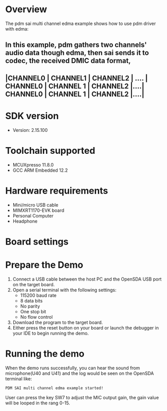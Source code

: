 Overview
========
The pdm sai multi channel edma example shows how to use pdm driver with edma:

In this example, pdm gathers two channels' audio data though edma, then sai sends it to codec, the received DMIC data format,
 ----------------------------------------------------------------------------------------------------------------------
 |CHANNEL0 | CHANNEL1 | CHANNEL2 | .... | CHANNEL0 | CHANNEL 1 | CHANNEL2 |....| CHANNEL0 | CHANNEL 1 | CHANNEL2 |....|
 ----------------------------------------------------------------------------------------------------------------------

SDK version
===========
- Version: 2.15.100

Toolchain supported
===================
- MCUXpresso  11.8.0
- GCC ARM Embedded  12.2

Hardware requirements
=====================
- Mini/micro USB cable
- MIMXRT1170-EVK board
- Personal Computer
- Headphone

Board settings
==============

Prepare the Demo
================
1.  Connect a USB cable between the host PC and the OpenSDA USB port on the target board.
2.  Open a serial terminal with the following settings:
    - 115200 baud rate
    - 8 data bits
    - No parity
    - One stop bit
    - No flow control
3.  Download the program to the target board.
4.  Either press the reset button on your board or launch the debugger in your IDE to begin running the demo.

Running the demo
================
When the demo runs successfully, you can hear the sound from microphone(U40 and U41) and the log would be seen on the OpenSDA terminal like:
~~~~~~~~~~~~~~~~~~~~~~~~~~~~~~~~~~~
PDM SAI multi channel edma example started!
~~~~~~~~~~~~~~~~~~~~~~~~~~~~~~~~~~~
User can press the key SW7 to adjust the MIC output gain, the gain value will be looped in the rang 0-15.
